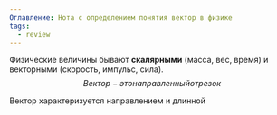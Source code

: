 ```yaml
---
Оглавление: Нота с определением понятия вектор в физике
tags:
  - review
---
```

Физические величины бывают **скалярными** (масса, вес, время) и векторными (скорость, импульс, сила).
$$
~Вектор- это направленный отрезок~
$$

Вектор характеризуется направлением и длинной
